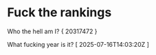 # Fuck the rankings

Who the hell am I?
{ 20317472 }

What fucking year is it?
[ 2025-07-16T14:03:20Z ]

